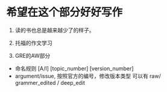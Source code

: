 # 希望在这个部分好好写作

1. 读的书也总是越来越少了的样子。

2. 托福的作文学习

3. GRE的AW部分
- 命名规则  [A/I] [topic_number] [version_number]
- argument/issue, 按照官方的编号，修改版本类型 可以有 raw/ grammer_edited / deep_edit
